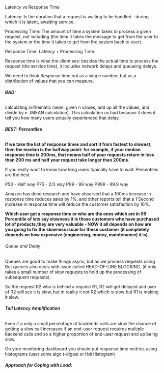Latency vs Response Time

Latency: Is the duration that a request is waiting to be handled - during 
which it is latent, awaiting service.

Processing Time: The amount of time a system takes to process a given 
request, not including (the time it takes the message to get from the user to 
the system or the time it takes to get from the system back to user).

Response Time: Latency + Processing Time.

Response time is what the client ses: besides the actual time to process the
request (the service time), it includes network delays and queueing delays.
 
 We need to think Response time not as a single number, but as a distribution 
of values that you can measure.

###### **BAD:** 

calculating arithematic mean: given n values, add up all the values, and
 divide by n. (MEAN calculation). This calculation us bad because it doesnt 
 tell you how many users actually experienced that delay.
 
###### **BEST: Percentiles**

**If we take the list of response times and sort it from fastest to slowest, 
then the median is the halfway point: for example, if your median response 
time is 200ms, that means half of your requests return in less than 200 ms 
and half your request take longer than 200ms.**

If you really want to know how long users typically have to wait: Percentiles
 are the best.
 
 P50 - Half way
 P75 - 2/3 way
 P99 - 99 way
 P999 - 99.9 way
 
 
Amazon has done research and have observed that a 100ms increase in response 
time reduces sales by 1%, and other reports tell that a 1 Second increase in 
response time will reduce the customer satisfaction by 16%.


**Which user get a response time or who are the ones which are in 99 Percentile
 of lets say slowness it is those customers who have purchased lot of 
 products,they are very valuable - NOW it all depends on how are you going 
 to fix the slowness issue for these customer (it completely depends on how 
 expensive (engineering, money, maintenance) it is).**
 
###### Queue and Delay

  Queues are good to make things async, but as we process requests using 
  But queues also deals with issue called HEAD-OF-LINE BLOCKING. (it only 
  takes a small number of slow requests to hold up the processing of 
  subsequent requests).
  
  So the request R2 who is behind a request R1, R2 will get delayed and user 
  of R2 will see it is slow, but in reality it not R2 which is slow but R1 is 
  making it slow.
  
###### **Tail Latency Amplification**

Even if a only a small percentage of backends calls are slow the chance of 
getting a slow call increases if an end-user request requires multiple 
backend calls and so a higher proportion of end-user request end up being slow.


On your monitoring dashboard you should put response time metrics using 
histograms (user some algo t-digest or HdrHistogram)

###### **Approach for Coping with Load:**


